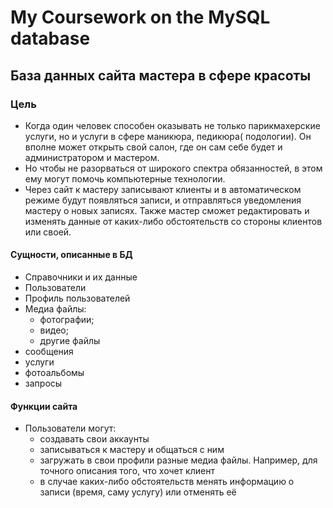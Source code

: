 # My Coursework on the MySQL database

## База данных сайта мастера в сфере красоты

### Цель

- Когда один человек способен оказывать не только парикмахерские услуги, но и услуги в сфере маникюра, педикюра(
  подологии). Он вполне может открыть свой салон, где он сам себе будет и администратором и мастером.
- Но чтобы не разорваться от широкого спектра обязанностей, в этом ему могут помочь компьютерные технологии.
- Через сайт к мастеру записывают клиенты и в автоматическом режиме будут появляться записи, и отправляться уведомления
  мастеру о новых записях. Также мастер сможет редактировать и изменять данные от каких-либо обстоятельств со стороны
  клиентов или своей.

#### Сущности, описанные в БД

- Справочники и их данные
- Пользователи
- Профиль пользователей
- Медиа файлы:
    - фотографии;
    - видео;
    - другие файлы
- сообщения
- услуги
- фотоальбомы
- запросы

#### Функции сайта

- Пользователи могут:
    - создавать свои аккаунты
    - записываться к мастеру и общаться с ним
    - загружать в свои профили разные медиа файлы. Например, для точного описания того, что хочет клиент
    - в случае каких-либо обстоятельств менять информацию о записи (время, саму услугу) или отменять её


